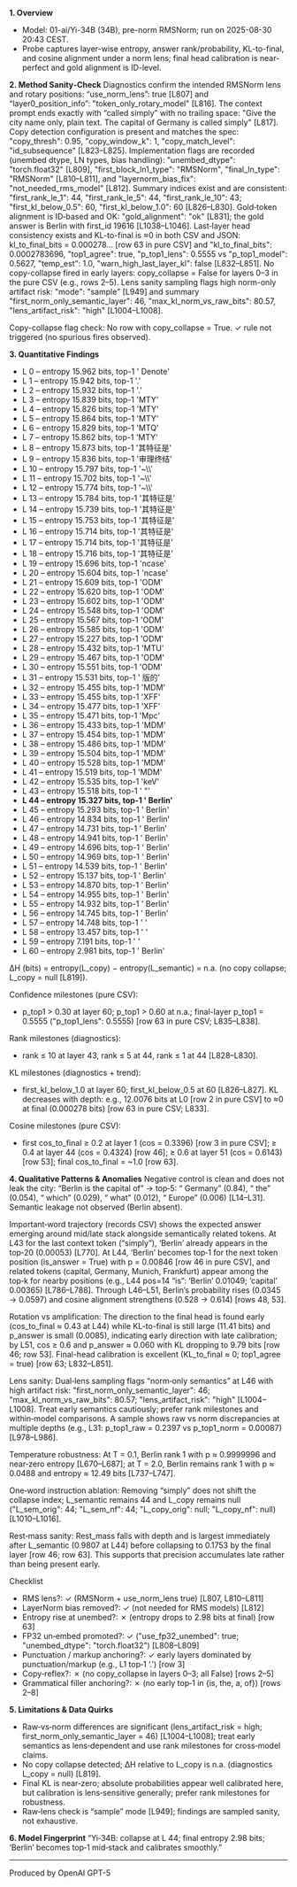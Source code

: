 **1. Overview**
- Model: 01-ai/Yi-34B (34B), pre-norm RMSNorm; run on 2025-08-30 20:43 CEST.
- Probe captures layer-wise entropy, answer rank/probability, KL-to-final, and cosine alignment under a norm lens; final head calibration is near-perfect and gold alignment is ID-level.

**2. Method Sanity‑Check**
Diagnostics confirm the intended RMSNorm lens and rotary positions: “use_norm_lens”: true [L807] and “layer0_position_info”: "token_only_rotary_model" [L816]. The context prompt ends exactly with “called simply” with no trailing space: "Give the city name only, plain text. The capital of Germany is called simply" [L817]. Copy detection configuration is present and matches the spec: "copy_thresh": 0.95, "copy_window_k": 1, "copy_match_level": "id_subsequence" [L823–L825]. Implementation flags are recorded (unembed dtype, LN types, bias handling): "unembed_dtype": "torch.float32" [L809], "first_block_ln1_type": "RMSNorm", "final_ln_type": "RMSNorm" [L810–L811], and "layernorm_bias_fix": "not_needed_rms_model" [L812]. Summary indices exist and are consistent: "first_rank_le_1": 44, "first_rank_le_5": 44, "first_rank_le_10": 43; "first_kl_below_0.5": 60, "first_kl_below_1.0": 60 [L826–L830]. Gold‑token alignment is ID‑based and OK: "gold_alignment": "ok" [L831]; the gold answer is Berlin with first_id 19616 [L1038–L1046]. Last‑layer head consistency exists and KL-to-final is ≈0 in both CSV and JSON: kl_to_final_bits = 0.000278… [row 63 in pure CSV] and "kl_to_final_bits": 0.0002783696, "top1_agree": true, "p_top1_lens": 0.5555 vs "p_top1_model": 0.5627, "temp_est": 1.0, "warn_high_last_layer_kl": false [L832–L851]. No copy-collapse fired in early layers: copy_collapse = False for layers 0–3 in the pure CSV (e.g., rows 2–5). Lens sanity sampling flags high norm-only artifact risk: "mode": "sample" [L949] and summary "first_norm_only_semantic_layer": 46, "max_kl_norm_vs_raw_bits": 80.57, "lens_artifact_risk": "high" [L1004–L1008].

Copy-collapse flag check: No row with copy_collapse = True. ✓ rule not triggered (no spurious fires observed).

**3. Quantitative Findings**
- L 0 – entropy 15.962 bits, top-1 ' Denote'
- L 1 – entropy 15.942 bits, top-1 '.'
- L 2 – entropy 15.932 bits, top-1 '.'
- L 3 – entropy 15.839 bits, top-1 'MTY'
- L 4 – entropy 15.826 bits, top-1 'MTY'
- L 5 – entropy 15.864 bits, top-1 'MTY'
- L 6 – entropy 15.829 bits, top-1 'MTQ'
- L 7 – entropy 15.862 bits, top-1 'MTY'
- L 8 – entropy 15.873 bits, top-1 '其特征是'
- L 9 – entropy 15.836 bits, top-1 '审理终结'
- L 10 – entropy 15.797 bits, top-1 '~\\\\'
- L 11 – entropy 15.702 bits, top-1 '~\\\\'
- L 12 – entropy 15.774 bits, top-1 '~\\\\'
- L 13 – entropy 15.784 bits, top-1 '其特征是'
- L 14 – entropy 15.739 bits, top-1 '其特征是'
- L 15 – entropy 15.753 bits, top-1 '其特征是'
- L 16 – entropy 15.714 bits, top-1 '其特征是'
- L 17 – entropy 15.714 bits, top-1 '其特征是'
- L 18 – entropy 15.716 bits, top-1 '其特征是'
- L 19 – entropy 15.696 bits, top-1 'ncase'
- L 20 – entropy 15.604 bits, top-1 'ncase'
- L 21 – entropy 15.609 bits, top-1 'ODM'
- L 22 – entropy 15.620 bits, top-1 'ODM'
- L 23 – entropy 15.602 bits, top-1 'ODM'
- L 24 – entropy 15.548 bits, top-1 'ODM'
- L 25 – entropy 15.567 bits, top-1 'ODM'
- L 26 – entropy 15.585 bits, top-1 'ODM'
- L 27 – entropy 15.227 bits, top-1 'ODM'
- L 28 – entropy 15.432 bits, top-1 'MTU'
- L 29 – entropy 15.467 bits, top-1 'ODM'
- L 30 – entropy 15.551 bits, top-1 'ODM'
- L 31 – entropy 15.531 bits, top-1 ' 版的'
- L 32 – entropy 15.455 bits, top-1 'MDM'
- L 33 – entropy 15.455 bits, top-1 'XFF'
- L 34 – entropy 15.477 bits, top-1 'XFF'
- L 35 – entropy 15.471 bits, top-1 'Mpc'
- L 36 – entropy 15.433 bits, top-1 'MDM'
- L 37 – entropy 15.454 bits, top-1 'MDM'
- L 38 – entropy 15.486 bits, top-1 'MDM'
- L 39 – entropy 15.504 bits, top-1 'MDM'
- L 40 – entropy 15.528 bits, top-1 'MDM'
- L 41 – entropy 15.519 bits, top-1 'MDM'
- L 42 – entropy 15.535 bits, top-1 'keV'
- L 43 – entropy 15.518 bits, top-1 ' "'
- **L 44 – entropy 15.327 bits, top-1 ' Berlin'**
- L 45 – entropy 15.293 bits, top-1 ' Berlin'
- L 46 – entropy 14.834 bits, top-1 ' Berlin'
- L 47 – entropy 14.731 bits, top-1 ' Berlin'
- L 48 – entropy 14.941 bits, top-1 ' Berlin'
- L 49 – entropy 14.696 bits, top-1 ' Berlin'
- L 50 – entropy 14.969 bits, top-1 ' Berlin'
- L 51 – entropy 14.539 bits, top-1 ' Berlin'
- L 52 – entropy 15.137 bits, top-1 ' Berlin'
- L 53 – entropy 14.870 bits, top-1 ' Berlin'
- L 54 – entropy 14.955 bits, top-1 ' Berlin'
- L 55 – entropy 14.932 bits, top-1 ' Berlin'
- L 56 – entropy 14.745 bits, top-1 ' Berlin'
- L 57 – entropy 14.748 bits, top-1 ' '
- L 58 – entropy 13.457 bits, top-1 ' '
- L 59 – entropy 7.191 bits, top-1 ' '
- L 60 – entropy 2.981 bits, top-1 ' Berlin'

ΔH (bits) = entropy(L_copy) − entropy(L_semantic) = n.a. (no copy collapse; L_copy = null [L819]).

Confidence milestones (pure CSV):
- p_top1 > 0.30 at layer 60; p_top1 > 0.60 at n.a.; final-layer p_top1 = 0.5555 ("p_top1_lens": 0.5555) [row 63 in pure CSV; L835–L838].

Rank milestones (diagnostics):
- rank ≤ 10 at layer 43, rank ≤ 5 at 44, rank ≤ 1 at 44 [L828–L830].

KL milestones (diagnostics + trend):
- first_kl_below_1.0 at layer 60; first_kl_below_0.5 at 60 [L826–L827]. KL decreases with depth: e.g., 12.0076 bits at L0 [row 2 in pure CSV] to ≈0 at final (0.000278 bits) [row 63 in pure CSV; L833].

Cosine milestones (pure CSV):
- first cos_to_final ≥ 0.2 at layer 1 (cos = 0.3396) [row 3 in pure CSV]; ≥ 0.4 at layer 44 (cos = 0.4324) [row 46]; ≥ 0.6 at layer 51 (cos = 0.6143) [row 53]; final cos_to_final = ~1.0 [row 63].

**4. Qualitative Patterns & Anomalies**
Negative control is clean and does not leak the city: “Berlin is the capital of” → top‑5: “ Germany” (0.84), “ the” (0.054), “ which” (0.029), “ what” (0.012), “ Europe” (0.006) [L14–L31]. Semantic leakage not observed (Berlin absent).

Important‑word trajectory (records CSV) shows the expected answer emerging around mid/late stack alongside semantically related tokens. At L43 for the last context token (“simply”), ‘Berlin’ already appears in the top‑20 (0.00053) [L770]. At L44, ‘Berlin’ becomes top‑1 for the next token position (is_answer = True) with p = 0.00846 [row 46 in pure CSV], and related tokens (capital, Germany, Munich, Frankfurt) appear among the top‑k for nearby positions (e.g., L44 pos=14 “is”: ‘Berlin’ 0.01049; ‘capital’ 0.00365) [L786–L788]. Through L46–L51, Berlin’s probability rises (0.0345 → 0.0597) and cosine alignment strengthens (0.528 → 0.614) [rows 48, 53].

Rotation vs amplification: The direction to the final head is found early (cos_to_final ≈ 0.43 at L44) while KL-to-final is still large (11.41 bits) and p_answer is small (0.0085), indicating early direction with late calibration; by L51, cos ≥ 0.6 and p_answer ≈ 0.060 with KL dropping to 9.79 bits [row 46; row 53]. Final-head calibration is excellent (KL_to_final ≈ 0; top1_agree = true) [row 63; L832–L851].

Lens sanity: Dual‑lens sampling flags “norm‑only semantics” at L46 with high artifact risk: "first_norm_only_semantic_layer": 46; "max_kl_norm_vs_raw_bits": 80.57; "lens_artifact_risk": "high" [L1004–L1008]. Treat early semantics cautiously; prefer rank milestones and within‑model comparisons. A sample shows raw vs norm discrepancies at multiple depths (e.g., L31: p_top1_raw = 0.2397 vs p_top1_norm = 0.00087) [L978–L986].

Temperature robustness: At T = 0.1, Berlin rank 1 with p ≈ 0.9999996 and near‑zero entropy [L670–L687]; at T = 2.0, Berlin remains rank 1 with p ≈ 0.0488 and entropy ≈ 12.49 bits [L737–L747].

One‑word instruction ablation: Removing “simply” does not shift the collapse index; L_semantic remains 44 and L_copy remains null ("L_sem_orig": 44; "L_sem_nf": 44; "L_copy_orig": null; "L_copy_nf": null) [L1010–L1016].

Rest‑mass sanity: Rest_mass falls with depth and is largest immediately after L_semantic (0.9807 at L44) before collapsing to 0.1753 by the final layer [row 46; row 63]. This supports that precision accumulates late rather than being present early.

Checklist
- RMS lens?: ✓ (RMSNorm + use_norm_lens true) [L807, L810–L811]
- LayerNorm bias removed?: ✓ (not needed for RMS models) [L812]
- Entropy rise at unembed?: ✗ (entropy drops to 2.98 bits at final) [row 63]
- FP32 un‑embed promoted?: ✓ ("use_fp32_unembed": true; "unembed_dtype": "torch.float32") [L808–L809]
- Punctuation / markup anchoring?: ✓ early layers dominated by punctuation/markup (e.g., L1 top‑1 ‘.’) [row 3]
- Copy‑reflex?: ✗ (no copy_collapse in layers 0–3; all False) [rows 2–5]
- Grammatical filler anchoring?: ✗ (no early top‑1 in {is, the, a, of}) [rows 2–8]

**5. Limitations & Data Quirks**
- Raw‑vs‑norm differences are significant (lens_artifact_risk = high; first_norm_only_semantic_layer = 46) [L1004–L1008]; treat early semantics as lens‑dependent and use rank milestones for cross‑model claims.
- No copy collapse detected; ΔH relative to L_copy is n.a. (diagnostics L_copy = null) [L819].
- Final KL is near‑zero; absolute probabilities appear well calibrated here, but calibration is lens‑sensitive generally; prefer rank milestones for robustness.
- Raw‑lens check is “sample” mode [L949]; findings are sampled sanity, not exhaustive.

**6. Model Fingerprint**
“Yi‑34B: collapse at L 44; final entropy 2.98 bits; ‘Berlin’ becomes top‑1 mid‑stack and calibrates smoothly.”

---
Produced by OpenAI GPT-5

